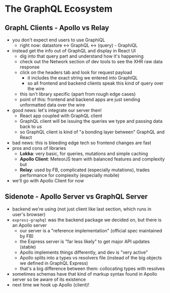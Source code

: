 # The GraphQL Ecosystem

## GraphL Clients - Apollo vs Relay
- you don't expect end users to use GraphiQL
	- right now: datastore <-> GraphQL <-> (query) - GraphiQL
- instead get the info out of GraphQL and display in React UI
	- dig into that query part and understand how it's happening
	- check out the Network section of dev tools to see the XHR raw data response
	- click on the headers tab and look for request payload
		- it includes the exact string we entered into GraphiQL
		- so all frontend and backend clients speak this kind of query over the wire
	- this isn't library specific (apart from rough edge cases)
	- point of this: frontend and backend apps are just sending unformatted data over the wire
- good news: let's integrate our server then!
	- React app coupled with GraphQL client
	- GraphQL client will be issuing the queries we type and passing data back to us
	- so GraphQL client is kind of "a bonding layer between" GraphQL and React
- bad news: this is bleeding edge tech so frontend changes are fast
- pros and cons of libraries
	- **Lokka**: very basic, for queries, mutations and simple caching
	- **Apollo Client**: MeteorJS team with balanced features and complexity but 
	- **Relay**: used by FB, complicated (especially mutations), trades performance for complexity (especially mobile)
- we'll go with Apollo Client for now

## Sidenote - Apollo Server vs GraphQL Server
- backend we're using (not just client like last section, which runs in user's browser)
- `express-graphql` was the backend package we decided on, but there is an Apollo server
	- our server is a "reference implementation" (official spec maintained by FB)
	- the Express server is "far less likely" to get major API updates (stable)
	- Apollo implements things differently, and dev is "very active"
	- Apollo splits into a types vs resolvers file (instead of the big objects we defined in GraphQL Express)
	- that's a big difference between them: collocating types with resolves
- sometimes schemas have that kind of markup syntax found in Apollo server so be aware of its existence
- next time we hook up Apollo (client)!

